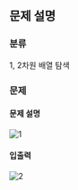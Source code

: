 ## 문제 설명

### 분류
1, 2차원 배열 탐색

### 문제
#### 문제 설명
![1](https://user-images.githubusercontent.com/69149030/164393045-6113c940-65f9-4418-9816-fd3d3ebdede1.png)
#### 입출력
![2](https://user-images.githubusercontent.com/69149030/164393054-47895788-9715-4c7d-a91e-c5f6a4140fbc.png)
